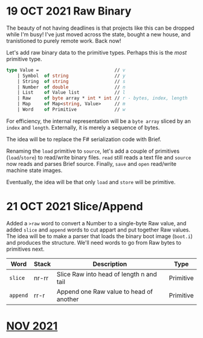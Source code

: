 # 19 OCT 2021 Raw Binary

The beauty of not having deadlines is that projects like this can be dropped while I'm busy! I've just moved across the state, bought a new house, and tranistioned to purely remote work. Back now!

Let's add raw binary data to the primitive types. Perhaps this is the _most_ primitive type.

```fsharp
type Value =                            // v
    | Symbol  of string                 // y
    | String  of string                 // s
    | Number  of double                 // n
    | List    of Value list             // l
    | Raw     of byte array * int * int // r - bytes, index, length
    | Map     of Map<string, Value>     // m
    | Word    of Primitive              // w
```

For efficiency, the internal representation will be a `byte array` sliced by an `index` and `length`. Externally, it is merely a sequence of bytes.

The idea will be to replace the F# serialization code with Brief.

Renaming the `load` primitive to `source`, let's add a couple of primitives (`load`/`store`) to read/write binary files. `read` still reads a text file and `source` now reads and parses Brief source. Finally, `save` and `open` read/write machine state images.

Eventually, the idea will be that only `load` and `store` will be primitive.

# 21 OCT 2021 Slice/Append

Added a `>raw` word to convert a Number to a single-byte Raw value, and added `slice` and `append` words to cut appart and put together Raw values. The idea will be to make a parser that loads the binary boot image (`boot.i`) and produces the structure. We'll need words to go from Raw bytes to primitives next.

| Word | Stack | Description | Type |
| --- | --- | --- | --- |
| `slice` | nr-rr | Slice Raw into head of length n and tail | Primitive |
| `append` | rr-r | Append one Raw value to head of another | Primitive |

# [NOV 2021](https://github.com/AshleyF/brief/blob/gh-pages/sandbox/Language/journal/NOV2021.md)